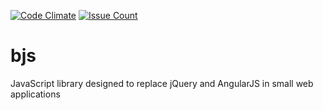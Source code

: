 [![Code Climate](https://codeclimate.com/github/apoprotsky/bjs/badges/gpa.svg)](https://codeclimate.com/github/apoprotsky/bjs)
[![Issue Count](https://codeclimate.com/github/apoprotsky/bjs/badges/issue_count.svg)](https://codeclimate.com/github/apoprotsky/bjs)

# bjs

JavaScript library designed to replace jQuery and AngularJS in small web applications
